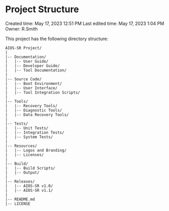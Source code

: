 # Project Structure

Created time: May 17, 2023 12:51 PM
Last edited time: May 17, 2023 1:04 PM
Owner: R.Smith

This project has the following directory structure:

```
AIOS-SR Project/
|
|-- Documentation/
|   |-- User Guide/
|   |-- Developer Guide/
|   |-- Tool Documentation/
|
|-- Source Code/
|   |-- Boot Environment/
|   |-- User Interface/
|   |-- Tool Integration Scripts/
|
|-- Tools/
|   |-- Recovery Tools/
|   |-- Diagnostic Tools/
|   |-- Data Recovery Tools/
|
|-- Tests/
|   |-- Unit Tests/
|   |-- Integration Tests/
|   |-- System Tests/
|
|-- Resources/
|   |-- Logos and Branding/
|   |-- Licenses/
|
|-- Build/
|   |-- Build Scripts/
|   |-- Output/
|
|-- Releases/
|   |-- AIOS-SR v1.0/
|   |-- AIOS-SR v1.1/
|
|-- README.md
|-- LICENSE
```